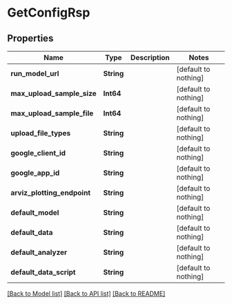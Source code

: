 # GetConfigRsp


## Properties
Name | Type | Description | Notes
------------ | ------------- | ------------- | -------------
**run_model_url** | **String** |  | [default to nothing]
**max_upload_sample_size** | **Int64** |  | [default to nothing]
**max_upload_sample_file** | **Int64** |  | [default to nothing]
**upload_file_types** | **String** |  | [default to nothing]
**google_client_id** | **String** |  | [default to nothing]
**google_app_id** | **String** |  | [default to nothing]
**arviz_plotting_endpoint** | **String** |  | [default to nothing]
**default_model** | **String** |  | [default to nothing]
**default_data** | **String** |  | [default to nothing]
**default_analyzer** | **String** |  | [default to nothing]
**default_data_script** | **String** |  | [default to nothing]


[[Back to Model list]](../README.md#models) [[Back to API list]](../README.md#api-endpoints) [[Back to README]](../README.md)


